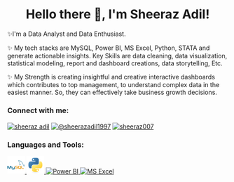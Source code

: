 <h1 align="center">Hello there 👋, I'm Sheeraz Adil!</h1>

✨I'm a Data Analyst and Data Enthusiast.

✨ My tech stacks are MySQL, Power BI, MS Excel, Python, STATA and generate actionable insights. Key Skills are data cleaning, data visualization, statistical modeling, report and dashboard creations, data storytelling, Etc. 

✨ My Strength is creating insightful and creative interactive dashboards which contributes to top management, to understand complex data in the easiest manner. So, they can effectively take business growth decisions.</h3>

<h3 align="left">Connect with me:</h3>
<p align="left">
<a href="https://linkedin.com/in/sheeraz-adil-1257b6101/" target="blank"><img align="center" src="https://raw.githubusercontent.com/rahuldkjain/github-profile-readme-generator/master/src/images/icons/Social/linked-in-alt.svg" alt="sheeraz adil" height="30" width="40" /></a>
<a href="https://www.hackerrank.com/sheerazadil1997" target="blank"><img align="center" src="https://raw.githubusercontent.com/rahuldkjain/github-profile-readme-generator/master/src/images/icons/Social/hackerrank.svg" alt="@sheerazadil1997" height="30" width="40" /></a>
<a href="https://www.leetcode.com/sheeraz007" target="blank"><img align="center" src="https://raw.githubusercontent.com/rahuldkjain/github-profile-readme-generator/master/src/images/icons/Social/leet-code.svg" alt="sheeraz007" height="30" width="40" /></a>
</p>

<h3 align="left">Languages and Tools:</h3>
<p align="left"> <a href="https://www.mysql.com/" target="_blank" rel="noreferrer"> <img src="https://raw.githubusercontent.com/devicons/devicon/master/icons/mysql/mysql-original-wordmark.svg" alt="mysql" width="40" height="40"/> </a> <a href="https://www.python.org" target="_blank" rel="noreferrer"> <img src="https://raw.githubusercontent.com/devicons/devicon/master/icons/python/python-original.svg" alt="python" width="40" height="40"/> </a> <a href="https://www.powerbi.com" target="_blank" rel="noreferrer"> <img 
src="https://github.com/Star007-A/Sheeraz/assets/80614763/4add2323-d8a3-4408-8149-688b2effa885" alt="Power BI" width="40" height="40"/> </a> <a href="https://www.microsoft.com" target="_blank" rel="noreferrer"> <img 
src="https://github.com/Star007-A/Sheeraz/assets/80614763/9c6cf963-6dda-4d9f-9e41-80c84ec9a767" alt="MS Excel" width="40" height="40"/> </a>  </p>




